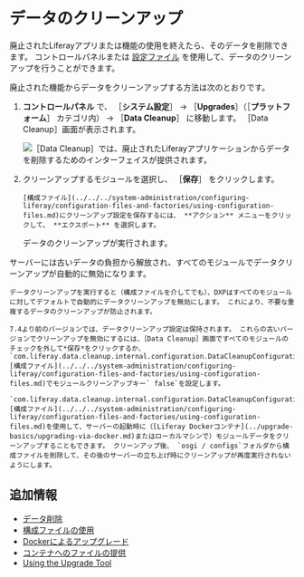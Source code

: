 # データのクリーンアップ

廃止されたLiferayアプリまたは機能の使用を終えたら、そのデータを削除できます。 コントロールパネルまたは [設定ファイル](../../../system-administration/configuring-liferay/configuration-files-and-factories/using-configuration-files.md) を使用して、データのクリーンアップを行うことができます。

廃止された機能からデータをクリーンアップする方法は次のとおりです。

1. **コントロールパネル** で、 ［**システム設定**］ &rarr; ［**Upgrades**］（［**プラットフォーム**］ カテゴリ内） &rarr; ［**Data Cleanup**］ に移動します。 ［Data Cleanup］画面が表示されます。

    ![［Data Cleanup］では、廃止されたLiferayアプリケーションからデータを削除するためのインターフェイスが提供されます。](./data-cleanup/images/01.png)

1. クリーンアップするモジュールを選択し、 ［**保存**］ をクリックします。

    ```{note}
    [構成ファイル](../../../system-administration/configuring-liferay/configuration-files-and-factories/using-configuration-files.md)にクリーンアップ設定を保存するには、 **アクション** メニューをクリックして、 **エクスポート** を選択します。
    ```

   データのクリーンアップが実行されます。

サーバーには古いデータの負担から解放され、すべてのモジュールでデータクリーンアップが自動的に無効になります。

```{note}
データクリーンアップを実行すると（構成ファイルを介してでも）、DXPはすべてのモジュールに対してデフォルトで自動的にデータクリーンアップを無効にします。 これにより、不要な重複するデータのクリーンアップが防止されます。

7.4より前のバージョンでは、データクリーンアップ設定は保持されます。 これらの古いバージョンでクリーンアップを無効にするには、［Data Cleanup］画面ですべてのモジュールのチェックを外して*保存*をクリックするか、 `com.liferay.data.cleanup.internal.configuration.DataCleanupConfiguration.config` [構成ファイル](../../../system-administration/configuring-liferay/configuration-files-and-factories/using-configuration-files.md)でモジュールクリーンアップキー` false`を設定します。
```

```{note}
`com.liferay.data.cleanup.internal.configuration.DataCleanupConfiguration.config` [構成ファイル](../../../system-administration/configuring-liferay/configuration-files-and-factories/using-configuration-files.md)を使用して、サーバーの起動時に（[Liferay Dockerコンテナ](../upgrade-basics/upgrading-via-docker.md)またはローカルマシンで）モジュールデータをクリーンアップすることもできます。 クリーンアップ後、 `osgi / configs`フォルダから構成ファイルを削除して、その後のサーバーの立ち上げ時にクリーンアップが再度実行されないようにします。
```

<a name="additional-information" />

## 追加情報

* [データ削除](./data-removal.md)
* [構成ファイルの使用](../../../system-administration/configuring-liferay/configuration-files-and-factories/using-configuration-files.md)
* [Dockerによるアップグレード](../upgrade-basics/upgrading-via-docker.md)
* [コンテナへのファイルの提供](../../installing-liferay/using-liferay-docker-images/providing-files-to-the-container.md)
* [Using the Upgrade Tool](../upgrade-basics/using-the-database-upgrade-tool.md)